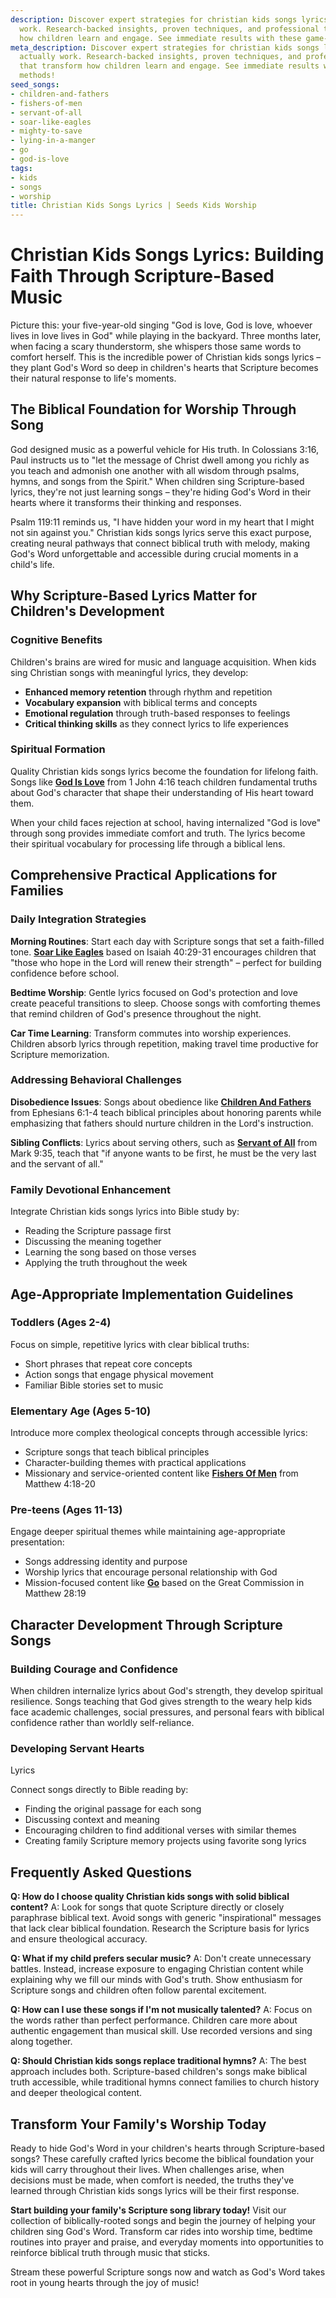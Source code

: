```yaml
---
description: Discover expert strategies for christian kids songs lyrics that actually
  work. Research-backed insights, proven techniques, and professional tips that transform
  how children learn and engage. See immediate results with these game-changing methods!
meta_description: Discover expert strategies for christian kids songs lyrics that
  actually work. Research-backed insights, proven techniques, and professional tips
  that transform how children learn and engage. See immediate results with these game-changing
  methods!
seed_songs:
- children-and-fathers
- fishers-of-men
- servant-of-all
- soar-like-eagles
- mighty-to-save
- lying-in-a-manger
- go
- god-is-love
tags:
- kids
- songs
- worship
title: Christian Kids Songs Lyrics | Seeds Kids Worship
---
```

# Christian Kids Songs Lyrics: Building Faith Through Scripture-Based Music

Picture this: your five-year-old singing "God is love, God is love, whoever lives in love lives in God" while playing in the backyard. Three months later, when facing a scary thunderstorm, she whispers those same words to comfort herself. This is the incredible power of Christian kids songs lyrics – they plant God's Word so deep in children's hearts that Scripture becomes their natural response to life's moments.

## The Biblical Foundation for Worship Through Song

God designed music as a powerful vehicle for His truth. In Colossians 3:16, Paul instructs us to "let the message of Christ dwell among you richly as you teach and admonish one another with all wisdom through psalms, hymns, and songs from the Spirit." When children sing Scripture-based lyrics, they're not just learning songs – they're hiding God's Word in their hearts where it transforms their thinking and responses.

Psalm 119:11 reminds us, "I have hidden your word in my heart that I might not sin against you." Christian kids songs lyrics serve this exact purpose, creating neural pathways that connect biblical truth with melody, making God's Word unforgettable and accessible during crucial moments in a child's life.

## Why Scripture-Based Lyrics Matter for Children's Development

### Cognitive Benefits
Children's brains are wired for music and language acquisition. When kids sing Christian songs with meaningful lyrics, they develop:

- **Enhanced memory retention** through rhythm and repetition
- **Vocabulary expansion** with biblical terms and concepts
- **Emotional regulation** through truth-based responses to feelings
- **Critical thinking skills** as they connect lyrics to life experiences

### Spiritual Formation
Quality Christian kids songs lyrics become the foundation for lifelong faith. Songs like **[God Is Love](https://seedskidsworship.com/product/god-is-love-1-john-416/)** from 1 John 4:16 teach children fundamental truths about God's character that shape their understanding of His heart toward them.

When your child faces rejection at school, having internalized "God is love" through song provides immediate comfort and truth. The lyrics become their spiritual vocabulary for processing life through a biblical lens.

## Comprehensive Practical Applications for Families

### Daily Integration Strategies

**Morning Routines**: Start each day with Scripture songs that set a faith-filled tone. **[Soar Like Eagles](https://seedskidsworship.com/product/soar-like-eagles-isaiah-4029-31-2/)** based on Isaiah 40:29-31 encourages children that "those who hope in the Lord will renew their strength" – perfect for building confidence before school.

**Bedtime Worship**: Gentle lyrics focused on God's protection and love create peaceful transitions to sleep. Choose songs with comforting themes that remind children of God's presence throughout the night.

**Car Time Learning**: Transform commutes into worship experiences. Children absorb lyrics through repetition, making travel time productive for Scripture memorization.

### Addressing Behavioral Challenges

**Disobedience Issues**: Songs about obedience like **[Children And Fathers](https://seedskidsworship.com/product/seeds-of-character/)** from Ephesians 6:1-4 teach biblical principles about honoring parents while emphasizing that fathers should nurture children in the Lord's instruction.

**Sibling Conflicts**: Lyrics about serving others, such as **[Servant of All](https://seedskidsworship.com/product/servant-of-all-mark-935/)** from Mark 9:35, teach that "if anyone wants to be first, he must be the very last and the servant of all."

### Family Devotional Enhancement

Integrate Christian kids songs lyrics into Bible study by:
- Reading the Scripture passage first
- Discussing the meaning together
- Learning the song based on those verses
- Applying the truth throughout the week

## Age-Appropriate Implementation Guidelines

### Toddlers (Ages 2-4)
Focus on simple, repetitive lyrics with clear biblical truths:
- Short phrases that repeat core concepts
- Action songs that engage physical movement
- Familiar Bible stories set to music

### Elementary Age (Ages 5-10)
Introduce more complex theological concepts through accessible lyrics:
- Scripture songs that teach biblical principles
- Character-building themes with practical applications
- Missionary and service-oriented content like **[Fishers Of Men](https://seedskidsworship.com/product/fishers-of-men-matthew-418-20/)** from Matthew 4:18-20

### Pre-teens (Ages 11-13)
Engage deeper spiritual themes while maintaining age-appropriate presentation:
- Songs addressing identity and purpose
- Worship lyrics that encourage personal relationship with God
- Mission-focused content like **[Go](https://seedskidsworship.com/product/go-matthew-2819-2/)** based on the Great Commission in Matthew 28:19

## Character Development Through Scripture Songs

### Building Courage and Confidence
When children internalize lyrics about God's strength, they develop spiritual resilience. Songs teaching that God gives strength to the weary help kids face academic challenges, social pressures, and personal fears with biblical confidence rather than worldly self-reliance.

### Developing Servant Hearts
Lyrics

Connect songs directly to Bible reading by:
- Finding the original passage for each song
- Discussing context and meaning
- Encouraging children to find additional verses with similar themes
- Creating family Scripture memory projects using favorite song lyrics

## Frequently Asked Questions

**Q: How do I choose quality Christian kids songs with solid biblical content?**
A: Look for songs that quote Scripture directly or closely paraphrase biblical text. Avoid songs with generic "inspirational" messages that lack clear biblical foundation. Research the Scripture basis for lyrics and ensure theological accuracy.

**Q: What if my child prefers secular music?**
A: Don't create unnecessary battles. Instead, increase exposure to engaging Christian content while explaining why we fill our minds with God's truth. Show enthusiasm for Scripture songs and children often follow parental excitement.

**Q: How can I use these songs if I'm not musically talented?**
A: Focus on the words rather than perfect performance. Children care more about authentic engagement than musical skill. Use recorded versions and sing along together.

**Q: Should Christian kids songs replace traditional hymns?**
A: The best approach includes both. Scripture-based children's songs make biblical truth accessible, while traditional hymns connect families to church history and deeper theological content.

## Transform Your Family's Worship Today

Ready to hide God's Word in your children's hearts through Scripture-based songs? These carefully crafted lyrics become the biblical foundation your kids will carry throughout their lives. When challenges arise, when decisions must be made, when comfort is needed, the truths they've learned through Christian kids songs lyrics will be their first response.

**Start building your family's Scripture song library today!** Visit our collection of biblically-rooted songs and begin the journey of helping your children sing God's Word. Transform car rides into worship time, bedtime routines into prayer and praise, and everyday moments into opportunities to reinforce biblical truth through music that sticks.

Stream these powerful Scripture songs now and watch as God's Word takes root in young hearts through the joy of music!

<script type="application/ld+json">
{
  "@context": "https://schema.org",
  "@type": "Article",
  "headline": "Christian Kids Songs Lyrics",
  "author": {
    "@type": "Organization",
    "name": "Seeds Kids Worship"
  },
  "publisher": {
    "@type": "Organization",
    "name": "Seeds Kids Worship",
    "logo": {
      "@type": "ImageObject",
      "url": "https://seedskidsworship.com/logo.png"
    }
  },
  "datePublished": "2025-09-04T09:37:05.307614",
  "dateModified": "2025-09-04T09:37:05.307639",
  "description": "Discover expert strategies for christian kids songs lyrics that actually work. Research-backed insights, proven techniques, and professional tips that transform",
  "mainEntityOfPage": {
    "@type": "WebPage",
    "@id": "https://seedskidsworship.com/activities/christian-kids-songs-lyrics/"
  }
}
</script>

<script type="application/ld+json">
{
  "@context": "https://schema.org",
  "@type": "Product",
  "name": "Children And Fathers",
  "description": "Family-focused song about children obeying parents and fathers not provoking children but bringing them up in the Lord",
  "url": "https://seedskidsworship.com/product/seeds-of-character/",
  "brand": {
    "@type": "Brand",
    "name": "Seeds Kids Worship"
  },
  "category": "Children's Christian Music",
  "album": "Seeds of Character"
}
</script>

<script type="application/ld+json">
{
  "@context": "https://schema.org",
  "@type": "Product",
  "name": "Fishers Of Men",
  "description": "Inspired by Jesus' call in Matthew 4:18-20, this song invites children to follow Jesus and become fishers of men, sharing His love with others.",
  "url": "https://seedskidsworship.com/product/fishers-of-men-matthew-418-20/",
  "brand": {
    "@type": "Brand",
    "name": "Seeds Kids Worship"
  },
  "category": "Children's Christian Music",
  "album": "Seeds of Purpose"
}
</script>

<script type="application/ld+json">
{
  "@context": "https://schema.org",
  "@type": "Product",
  "name": "Servant of All",
  "description": "A song about serving others and being great through humility",
  "url": "https://seedskidsworship.com/product/servant-of-all-mark-935/",
  "brand": {
    "@type": "Brand",
    "name": "Seeds Kids Worship"
  },
  "category": "Children's Christian Music",
  "album": "The Power of Encouragement"
}
</script>

<script type="application/

